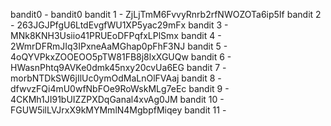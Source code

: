 bandit0 - bandit0
bandit 1 - ZjLjTmM6FvvyRnrb2rfNWOZOTa6ip5If
bandit 2 - 263JGJPfgU6LtdEvgfWU1XP5yac29mFx
bandit 3 - MNk8KNH3Usiio41PRUEoDFPqfxLPlSmx
bandit 4 - 2WmrDFRmJIq3IPxneAaMGhap0pFhF3NJ
bandit 5 - 4oQYVPkxZOOEOO5pTW81FB8j8lxXGUQw
bandit 6 - HWasnPhtq9AVKe0dmk45nxy20cvUa6EG
bandit 7 - morbNTDkSW6jIlUc0ymOdMaLnOlFVAaj
bandit 8 - dfwvzFQi4mU0wfNbFOe9RoWskMLg7eEc
bandit 9 - 4CKMh1JI91bUIZZPXDqGanal4xvAg0JM
bandit 10 - FGUW5ilLVJrxX9kMYMmlN4MgbpfMiqey
bandit 11 - 

